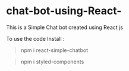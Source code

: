 # chat-bot-using-React-
This is a Simple Chat bot created using React js

To use the code Install :
> npm i react-simple-chatbot

> npm i styled-components
